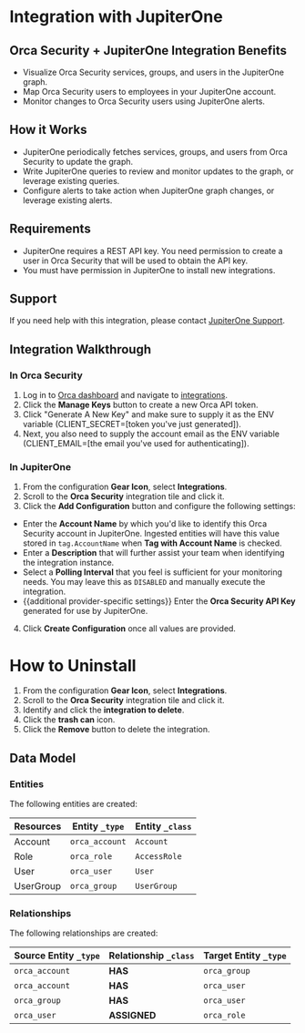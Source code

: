 # Integration with JupiterOne

## Orca Security + JupiterOne Integration Benefits

- Visualize Orca Security services, groups, and users in the JupiterOne graph.
- Map Orca Security users to employees in your JupiterOne account.
- Monitor changes to Orca Security users using JupiterOne alerts.

## How it Works

- JupiterOne periodically fetches services, groups, and users from Orca Security
  to update the graph.
- Write JupiterOne queries to review and monitor updates to the graph, or
  leverage existing queries.
- Configure alerts to take action when JupiterOne graph changes, or leverage
  existing alerts.

## Requirements

- JupiterOne requires a REST API key. You need permission to create a user in
  Orca Security that will be used to obtain the API key.
- You must have permission in JupiterOne to install new integrations.

## Support

If you need help with this integration, please contact
[JupiterOne Support](https://support.jupiterone.io).

## Integration Walkthrough

### In Orca Security

1. Log in to [Orca dashboard](https://app.orcasecurity.io) and navigate to
   [integrations](https://app.orcasecurity.io/integrations).
2. Click the **Manage Keys** button to create a new Orca API token.
3. Click "Generate A New Key" and make sure to supply it as the ENV variable
   (CLIENT_SECRET=[token you've just generated]).
4. Next, you also need to supply the account email as the ENV variable
   (CLIENT_EMAIL=[the email you've used for authenticating]).

### In JupiterOne

1. From the configuration **Gear Icon**, select **Integrations**.
2. Scroll to the **Orca Security** integration tile and click it.
3. Click the **Add Configuration** button and configure the following settings:

- Enter the **Account Name** by which you'd like to identify this Orca Security
  account in JupiterOne. Ingested entities will have this value stored in
  `tag.AccountName` when **Tag with Account Name** is checked.
- Enter a **Description** that will further assist your team when identifying
  the integration instance.
- Select a **Polling Interval** that you feel is sufficient for your monitoring
  needs. You may leave this as `DISABLED` and manually execute the integration.
- {{additional provider-specific settings}} Enter the **Orca Security API Key**
  generated for use by JupiterOne.

4. Click **Create Configuration** once all values are provided.

# How to Uninstall

1. From the configuration **Gear Icon**, select **Integrations**.
2. Scroll to the **Orca Security** integration tile and click it.
3. Identify and click the **integration to delete**.
4. Click the **trash can** icon.
5. Click the **Remove** button to delete the integration.

<!-- {J1_DOCUMENTATION_MARKER_START} -->
<!--
********************************************************************************
NOTE: ALL OF THE FOLLOWING DOCUMENTATION IS GENERATED USING THE
"j1-integration document" COMMAND. DO NOT EDIT BY HAND! PLEASE SEE THE DEVELOPER
DOCUMENTATION FOR USAGE INFORMATION:

https://github.com/JupiterOne/sdk/blob/main/docs/integrations/development.md
********************************************************************************
-->

## Data Model

### Entities

The following entities are created:

| Resources | Entity `_type` | Entity `_class` |
| --------- | -------------- | --------------- |
| Account   | `orca_account` | `Account`       |
| Role      | `orca_role`    | `AccessRole`    |
| User      | `orca_user`    | `User`          |
| UserGroup | `orca_group`   | `UserGroup`     |

### Relationships

The following relationships are created:

| Source Entity `_type` | Relationship `_class` | Target Entity `_type` |
| --------------------- | --------------------- | --------------------- |
| `orca_account`        | **HAS**               | `orca_group`          |
| `orca_account`        | **HAS**               | `orca_user`           |
| `orca_group`          | **HAS**               | `orca_user`           |
| `orca_user`           | **ASSIGNED**          | `orca_role`           |

<!--
********************************************************************************
END OF GENERATED DOCUMENTATION AFTER BELOW MARKER
********************************************************************************
-->
<!-- {J1_DOCUMENTATION_MARKER_END} -->
